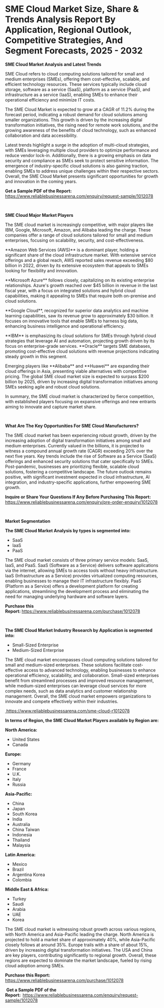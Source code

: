 <p><h1>SME Cloud Market Size, Share & Trends Analysis Report By Application, Regional Outlook, Competitive Strategies, And Segment Forecasts, 2025 - 2032</h1></p><p><strong>SME Cloud Market Analysis and Latest Trends</strong></p>
<p><p>SME Cloud refers to cloud computing solutions tailored for small and medium enterprises (SMEs), offering them cost-effective, scalable, and efficient technology resources. These services typically include cloud storage, software as a service (SaaS), platform as a service (PaaS), and infrastructure as a service (IaaS), enabling SMEs to enhance their operational efficiency and minimize IT costs.</p><p>The SME Cloud Market is expected to grow at a CAGR of 11.2% during the forecast period, indicating a robust demand for cloud solutions among smaller organizations. This growth is driven by the increasing digital transformation initiatives, the rising need for remote work solutions, and the growing awareness of the benefits of cloud technology, such as enhanced collaboration and data accessibility.</p><p>Latest trends highlight a surge in the adoption of multi-cloud strategies, with SMEs leveraging multiple cloud providers to optimize performance and reduce vendor lock-in. Additionally, there is a growing emphasis on data security and compliance as SMEs seek to protect sensitive information. The emergence of industry-specific cloud solutions is also gaining traction, enabling SMEs to address unique challenges within their respective sectors. Overall, the SME Cloud Market presents significant opportunities for growth and innovation in the coming years.</p></p>
<p><strong>Get a Sample PDF of the Report:&nbsp;</strong> <a href="https://www.reliablebusinessarena.com/enquiry/request-sample/1012078?utm_campaign=2564&utm_medium=2&utm_source=Github&utm_content=ia&utm_term=17042025&utm_id=sme-cloud">https://www.reliablebusinessarena.com/enquiry/request-sample/1012078</a></p>
<p>&nbsp;</p>
<p><strong>SME Cloud Major Market Players</strong></p>
<p><p>The SME cloud market is increasingly competitive, with major players like IBM, Google, Microsoft, Amazon, and Alibaba leading the charge. These companies offer a range of cloud solutions tailored for small and medium enterprises, focusing on scalability, security, and cost-effectiveness.</p><p>**Amazon Web Services (AWS)** is a dominant player, holding a significant share of the cloud infrastructure market. With extensive service offerings and a global reach, AWS reported sales revenue exceeding $80 billion in 2022, driven by its extensive ecosystem that appeals to SMEs looking for flexibility and innovation.</p><p>**Microsoft Azure** follows closely, capitalizing on its existing enterprise relationships. Azure's growth reached over $45 billion in revenue in the last fiscal year, with a focus on integrated solutions and hybrid cloud capabilities, making it appealing to SMEs that require both on-premise and cloud solutions.</p><p>**Google Cloud**, recognized for superior data analytics and machine learning capabilities, saw its revenue grow to approximately $30 billion. It focuses on innovative tools that enable SMEs to harness big data, enhancing business intelligence and operational efficiency.</p><p>**IBM** is emphasizing its cloud solutions for SMEs through hybrid cloud strategies that leverage AI and automation, projecting growth driven by its focus on enterprise-grade services. **Oracle** targets SME databases, promoting cost-effective cloud solutions with revenue projections indicating steady growth in this segment.</p><p>Emerging players like **Alibaba** and **Huawei** are expanding their cloud offerings in Asia, presenting viable alternatives with competitive pricing. The global SME cloud market size is expected to surpass $200 billion by 2025, driven by increasing digital transformation initiatives among SMEs seeking agile and robust cloud solutions. </p><p>In summary, the SME cloud market is characterized by fierce competition, with established players focusing on expansive offerings and new entrants aiming to innovate and capture market share.</p></p>
<p>&nbsp;</p>
<p><strong>What Are The Key Opportunities For SME Cloud Manufacturers?</strong></p>
<p><p>The SME cloud market has been experiencing robust growth, driven by the increasing adoption of digital transformation initiatives among small and medium enterprises. Currently valued in the billions, it is projected to witness a compound annual growth rate (CAGR) exceeding 20% over the next five years. Key trends include the rise of Software as a Service (SaaS) offerings and enhanced security solutions that cater specifically to SMEs. Post-pandemic, businesses are prioritizing flexible, scalable cloud solutions, fostering a competitive landscape. The future outlook remains positive, with significant investment expected in cloud infrastructure, AI integration, and industry-specific applications, further empowering SME growth.</p></p>
<p><strong>Inquire or Share Your Questions If Any Before Purchasing This Report:</strong> <a href="https://www.reliablebusinessarena.com/enquiry/pre-order-enquiry/1012078?utm_campaign=2564&utm_medium=2&utm_source=Github&utm_content=ia&utm_term=17042025&utm_id=sme-cloud">https://www.reliablebusinessarena.com/enquiry/pre-order-enquiry/1012078</a></p>
<p>&nbsp;</p>
<p><strong>Market Segmentation</strong></p>
<p><strong>The SME Cloud Market Analysis by types is segmented into:</strong></p>
<p><ul><li>SaaS</li><li>IaaS</li><li>PaaS</li></ul></p>
<p><p>The SME cloud market consists of three primary service models: SaaS, IaaS, and PaaS. SaaS (Software as a Service) delivers software applications via the internet, allowing SMEs to access tools without heavy infrastructure. IaaS (Infrastructure as a Service) provides virtualized computing resources, enabling businesses to manage their IT infrastructure flexibly. PaaS (Platform as a Service) offers a development platform for creating applications, streamlining the development process and eliminating the need for managing underlying hardware and software layers.</p></p>
<p><strong>Purchase this Report:&nbsp;</strong><a href="https://www.reliablebusinessarena.com/purchase/1012078?utm_campaign=2564&utm_medium=2&utm_source=Github&utm_content=ia&utm_term=17042025&utm_id=sme-cloud">https://www.reliablebusinessarena.com/purchase/1012078</a></p>
<p>&nbsp;</p>
<p><strong>The SME Cloud Market Industry Research by Application is segmented into:</strong></p>
<p><ul><li>Small-Sized Enterprise</li><li>Medium-Sized Enterprise</li></ul></p>
<p><p>The SME cloud market encompasses cloud computing solutions tailored for small and medium-sized enterprises. These solutions facilitate cost-effective access to advanced technology, enabling businesses to enhance operational efficiency, scalability, and collaboration. Small-sized enterprises benefit from streamlined processes and improved resource management, while medium-sized enterprises can leverage cloud services for more complex needs, such as data analytics and customer relationship management. Overall, the SME cloud market empowers organizations to innovate and compete effectively within their industries.</p></p>
<p><a href="https://www.reliablebusinessarena.com/sme-cloud-r1012078?utm_campaign=2564&utm_medium=2&utm_source=Github&utm_content=ia&utm_term=17042025&utm_id=sme-cloud">&nbsp;https://www.reliablebusinessarena.com/sme-cloud-r1012078</a></p>
<p><strong>In terms of Region, the SME Cloud Market Players available by Region are:</strong></p>
<p>
    <p> <strong> North America: </strong>
        <ul>
            <li>United States</li>
            <li>Canada</li>
        </ul>
        </p> 
    <p> <strong> Europe: </strong>
        <ul>
            <li>Germany</li>
            <li>France</li>
            <li>U.K.</li>
            <li>Italy</li>
            <li>Russia</li>
        </ul>
        </p> 
    <p> <strong> Asia-Pacific: </strong>
        <ul>
            <li>China</li>
            <li>Japan</li>
            <li>South Korea</li>
            <li>India</li>
            <li>Australia</li>
            <li>China Taiwan</li>
            <li>Indonesia</li>
            <li>Thailand</li>
            <li>Malaysia</li>
        </ul>
        </p> 
    <p> <strong> Latin America: </strong>
        <ul>
            <li>Mexico</li>
            <li>Brazil</li>
            <li>Argentina Korea</li>
            <li>Colombia</li>
        </ul>
        </p> 
    <p> <strong> Middle East & Africa: </strong>
        <ul>
            <li>Turkey</li>
            <li>Saudi</li>
            <li>Arabia</li>
            <li>UAE</li>
            <li>Korea</li>
        </ul>
    </p>
    </p>
<p><p>The SME cloud market is witnessing robust growth across various regions, with North America and Asia-Pacific leading the charge. North America is projected to hold a market share of approximately 40%, while Asia-Pacific closely follows at around 35%. Europe trails with a share of about 15%, driven by increasing digital transformation initiatives. The USA and China are key players, contributing significantly to regional growth. Overall, these regions are expected to dominate the market landscape, fueled by rising cloud adoption among SMEs.</p></p>
<p><strong>Purchase this Report: </strong><a href="https://www.reliablebusinessarena.com/purchase/1012078?utm_campaign=2564&utm_medium=2&utm_source=Github&utm_content=ia&utm_term=17042025&utm_id=sme-cloud">https://www.reliablebusinessarena.com/purchase/1012078</a></p>
<p>&nbsp;<strong>Get a Sample PDF of the Report:&nbsp;&nbsp;</strong><a href="https://www.reliablebusinessarena.com/enquiry/request-sample/1012078?utm_campaign=2564&utm_medium=2&utm_source=Github&utm_content=ia&utm_term=17042025&utm_id=sme-cloud">https://www.reliablebusinessarena.com/enquiry/request-sample/1012078</a></p>
<p><strong></strong></p>
<p><p></p><p></p><p></p></p>